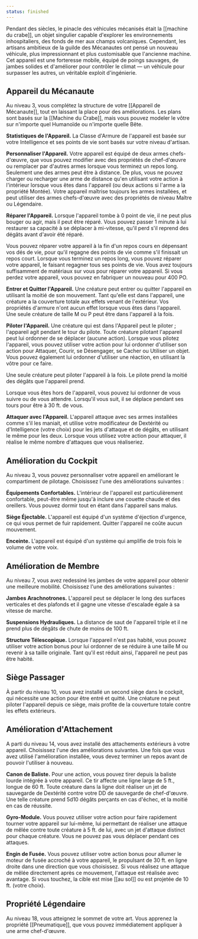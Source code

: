 ```yaml
---
status: finished
---
```

Pendant des siècles, le pinacle des véhicules mécanisés était la [[machine du crabe]], un objet singulier capable d'explorer les environnements inhospitaliers, des fonds de mer aux champs volcaniques. Cependant, les artisans ambitieux de la guilde des Mécanautes ont pensé un nouveau véhicule, plus impressionnant et plus customisable que l'ancienne machine. Cet appareil est une forteresse mobile, équipé de poings sauvages, de jambes solides et d'améliorer pour contrôler le climat — un véhicule pour surpasser les autres, un véritable exploit d'ingénierie.

## Appareil du Mécanaute

Au niveau 3, vous complétez la structure de votre [[Appareil de Mécanaute]], tout en laissant la place pour des améliorations. Les plans sont basés sur la [[Machine du Crabe]], mais vous pouvez modeler le vôtre sur n'importe quel Humanoïde ou n'importe quelle Bête.

__Statistiques de l'Appareil.__ La Classe d'Armure de l'appareil est basée sur votre Intelligence et ses points de vie sont basés sur votre niveau d'artisan.

__Personnaliser l'Appareil.__ Votre appareil est équipé de deux armes chefs-d'œuvre, que vous pouvez modifier avec des propriétés de chef-d'œuvre ou remplacer par d'autres armes lorsque vous terminez un repos long. Seulement une des armes peut être à distance. De plus, vous ne pouvez charger ou recharger une arme de distance qu'en utilisant votre action à l'intérieur lorsque vous êtes dans l'appareil (ou deux actions si l'arme a la propriété Montée). Votre appareil maîtrise toujours les armes installées, et peut utiliser des armes chefs-d'œuvre avec des propriétés de niveau Maître ou Légendaire. 

__Réparer l'Appareil.__ Lorsque l'appareil tombe à 0 point de vie, il ne peut plus bouger ou agir, mais il peut être réparé. Vous pouvez passer 1 minute à lui restaurer sa capacité à se déplacer à mi-vitesse, qu'il perd s'il reprend des dégâts avant d'avoir été réparé.

Vous pouvez réparer votre appareil à la fin d'un repos cours en dépensant vos dés de vie, pour qu'il regagne des points de vie comme s'il finissait un repos court. Lorsque vous terminez un repos long, vous pouvez réparer votre appareil, le faisant regagner tous ses points de vie. Vous avez toujours suffisamment de matériaux sur vous pour réparer votre appareil. Si vous perdez votre appareil, vous pouvez en fabriquer un nouveau pour 400 PO.

__Entrer et Quitter l'Appareil.__ Une créature peut entrer ou quitter l'appareil en utilisant la moitié de son mouvement. Tant qu'elle est dans l'appareil, une créature a la couverture totale aux effets venant de l'extérieur. Vos propriétés d'armure n'ont aucun effet lorsque vous êtes dans l'appareil. Une seule créature de taille M ou P peut être dans l'appareil à la fois.

__Piloter l'Appareil.__ Une créature qui est dans l'Appareil peut le piloter ; l'appareil agit pendant le tour du pilote. Toute créature pilotant l'appareil peut lui ordonner de se déplacer (aucune action). Lorsque vous pilotez l'appareil, vous pouvez utiliser votre action pour lui ordonner d'utiliser son action pour Attaquer, Courir, se Désengager, se Cacher ou Utiliser un objet. Vous pouvez également lui ordonner d'utiliser une réaction, en utilisant la vôtre pour ce faire.

Une seule créature peut piloter l'appareil à la fois. Le pilote prend la moitié des dégâts que l'appareil prend.

Lorsque vous êtes hors de l'appareil, vous pouvez lui ordonner de vous suivre ou de vous attendre. Lorsqu'il vous suit, il se déplace pendant ses tours pour être à 30 ft. de vous.

__Attaquer avec l'Appareil.__ L'appareil attaque avec ses armes installées comme s'il les maniait, et utilise votre modificateur de Dextérité ou d'Intelligence (votre choix) pour les jets d'attaque et de dégâts, en utilisant le même pour les deux. Lorsque vous utilisez votre action pour attaquer, il réalise le même nombre d'attaques que vous réaliseriez.

## Amélioration du Cockpit

Au niveau 3, vous pouvez personnaliser votre appareil en améliorant le compartiment de pilotage. Choisissez l'une des améliorations suivantes :

__Équipements Confortables.__ L'intérieur de l'appareil est particulièrement confortable, peut-être même jusqu'à inclure une couette chaude et des oreillers. Vous pouvez dormir tout en étant dans l'appareil sans malus.

__Siège Éjectable.__ L'appareil est équipé d'un système d'éjection d'urgence, ce qui vous permet de fuir rapidement. Quitter l'appareil ne coûte aucun mouvement.

__Enceinte.__ L'appareil est équipé d'un système qui amplifie de trois fois le volume de votre voix.

## Amélioration de Membre

Au niveau 7, vous avez redessiné les jambes de votre appareil pour obtenir une meilleure mobilité. Choisissez l'une des améliorations suivantes : 

__Jambes Arachnotrones.__ L'appareil peut se déplacer le long des surfaces verticales et des plafonds et il gagne une vitesse d'escalade égale à sa vitesse de marche.

__Suspensions Hydrauliques.__ La distance de saut de l'appareil triple et il ne prend plus de dégâts de chute de moins de 100 ft.

__Structure Télescopique.__ Lorsque l'appareil n'est pas habité, vous pouvez utiliser votre action bonus pour lui ordonner de se réduire à une taille M ou revenir à sa taille originale. Tant qu'il est réduit ainsi, l'appareil ne peut pas être habité.

## Siège Passager

À partir du niveau 10, vous avez installé un second siège dans le cockpit, qui nécessite une action pour être entré et quitté. Une créature ne peut piloter l'appareil depuis ce siège, mais profite de la couverture totale contre les effets extérieurs.

## Amélioration d'Attachement

A parti du niveau 14, vous avez installé des attachements extérieurs à votre appareil. Choisissez l'une des améliorations suivantes. Une fois que vous avez utilisé l'amélioration installée, vous devez terminer un repos avant de pouvoir l'utiliser à nouveau.

__Canon de Baliste.__ Pour une action, vous pouvez tirer depuis la baliste lourde intégrée à votre appareil. Ce tir affecte une ligne large de 5 ft., longue de 60 ft. Toute créature dans la ligne doit réaliser un jet de sauvegarde de Dextérité contre votre DD de sauvegarde de chef-d'œuvre. Une telle créature prend 5d10 dégâts perçants en cas d'échec, et la moitié en cas de réussite.

__Gyro-Module.__ Vous pouvez utiliser votre action pour faire rapidement tourner votre appareil sur lui-même, lui permettant de réaliser une attaque de mêlée contre toute créature à 5 ft. de lui, avec un jet d'attaque distinct pour chaque créature. Vous ne pouvez pas vous déplacer pendant ces attaques.

__Engin de Fusée.__ Vous pouvez utiliser votre action bonus pour allumer le moteur de fusée accroché à votre appareil, le propulsant de 30 ft. en ligne droite dans une direction que vous choisissez. Si vous réalisez une attaque de mêlée directement après ce mouvement, l'attaque est réalisée avec avantage. Si vous touchez, la cible est mise [[au sol]] ou est projetée de 10 ft. (votre choix).

## Propriété Légendaire

Au niveau 18, vous atteignez le sommet de votre art. Vous apprenez la propriété [[Pneumatique]], que vous pouvez immédiatement appliquer à une arme chef-d'œuvre.